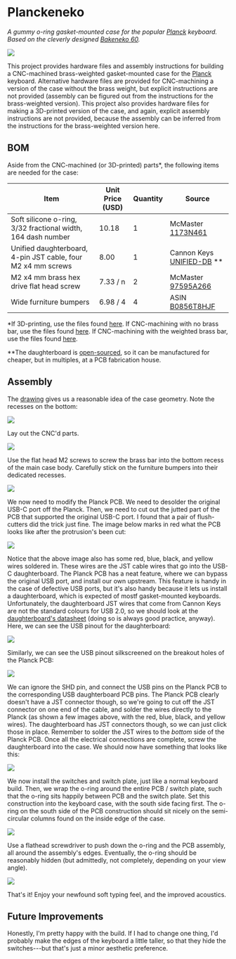 # Planckeneko

*A gummy o-ring gasket-mounted case for the popular [Planck](https://olkb.com/collections/planck) keyboard. Based on the cleverly designed [Bakeneko 60](https://github.com/kkatano/bakeneko-60).*

![](./assets/nice-photo.jpg)

This project provides hardware files and assembly instructions for building a CNC-machined brass-weighted gasket-mounted case for the [Planck](https://olkb.com/collections/planck) keyboard. Alternative hardware files are provided for CNC-machining a version of the case without the brass weight, but explicit instructions are not provided (assembly can be figured out from the instructions for the brass-weighted version). This project also provides hardware files for making a 3D-printed version of the case, and again, explicit assembly instructions are not provided, because the assembly can be inferred from the instructions for the brass-weighted version here. 

## BOM

Aside from the CNC-machined (or 3D-printed) parts*, the following items are needed for the case:

| Item                                                         | Unit Price (USD) | Quantity | Source                                                       |
| ------------------------------------------------------------ | ---------------- | -------- | ------------------------------------------------------------ |
| Soft silicone o-ring, 3/32 fractional width, 164 dash number | 10.18            | 1        | McMaster [1173N461](https://www.mcmaster.com/1173N461/)      |
| Unified daughterboard, 4-pin JST cable, four M2 x4 mm screws | 8.00             | 1        | Cannon Keys [UNIFIED-DB](https://cannonkeys.com/products/unified-daughterboard-and-jst-cable) ** |
| M2 x4 mm brass hex drive flat head screw                     | 7.33 / n         | 2        | McMaster [97595A266](https://www.mcmaster.com/97595A266/)    |
| Wide furniture bumpers                                       | 6.98 / 4         | 4        | ASIN [B0856T8HJF](https://www.amazon.com/gp/product/B0856T8HJF/ref=ppx_yo_dt_b_search_asin_title?ie=UTF8&psc=1) |

*If 3D-printing, use the files found [here](./3dp). If CNC-machining with no brass bar, use the files found [here](./cnc-plain). If CNC-machining with the weighted brass bar, use the files found [here](./cnc-weighted). 

**The daughterboard is [open-sourced](https://github.com/ai03-2725/Unified-Daughterboard), so it can be manufactured for cheaper, but in multiples, at a PCB fabrication house. 

## Assembly

The [drawing](./assets/drawing.png) gives us a reasonable idea of the case geometry. Note the recesses on the bottom:

![](./assets/drawing.png)

Lay out the CNC'd parts.

![](./assets/cnc-case-bottom.jpg)

Use the flat head M2 screws to screw the brass bar into the bottom recess of the main case body. Carefully stick on the furniture bumpers into their dedicated recesses. 

![](./assets/assembled-case.jpg)

We now need to modify the Planck PCB. We need to desolder the original USB-C port off the Planck. Then, we need to cut out the jutted part of the PCB that supported the original USB-C port. I found that a pair of flush-cutters did the trick just fine. The image below marks in red what the PCB looks like after the protrusion's been cut:

![](./assets/mod-pcb.jpg)

Notice that the above image also has some red, blue, black, and yellow wires soldered in. These wires are the JST cable wires that go into the USB-C daughterboard. The Planck PCB has a neat feature, where we can bypass the original USB port, and install our own upstream. This feature is handy in the case of defective USB ports, but it's also handy because it lets us install a daughterboard, which is expected of mostf gasket-mounted keyboards.  Unfortunately, the daughterboard JST wires that come from Cannon Keys are not the standard colours for USB 2.0, so we should look at the [daughterboard's datasheet](https://github.com/ai03-2725/Unified-Daughterboard/wiki/PCB-side-design-resources) (doing so is always good practice, anyway). Here, we can see the USB pinout for the daughterboard:

![](./assets/daughterboard-pinout.jpg)

Similarly, we can see the USB pinout silkscreened on the breakout holes of the Planck PCB:

![](./assets/pcb-usb-lines-from-reddit.png)

We can ignore the SHD pin, and connect the USB pins on the Planck PCB to the corresponding USB daughterboard PCB pins. The Planck PCB clearly doesn't have a JST connector though, so we're going to cut off the JST connector on one end of the cable, and solder the wires directly to the Planck (as shown a few images above, with the red, blue, black, and yellow wires). The daughterboard has JST connectors though, so we can just click those in place. Remember to solder the JST wires to the _bottom_ side of the Planck PCB. Once all the electrical connections are complete, screw the daughterboard into the case. We should now have something that looks like this:

![](./assets/installed-pcb.jpg)

We now install the switches and switch plate, just like a normal keyboard build. Then, we wrap the o-ring around the entire PCB / switch plate, such that the o-ring sits happily between PCB and the switch plate. Set this construction into the keyboard case, with the south side facing first. The o-ring on the south side of the PCB construction should sit nicely on the semi-circular columns found on the inside edge of the case.

![](./assets/first-push.jpg)

Use a flathead screwdriver to push down the o-ring and the PCB assembly, all around the assembly's edges. Eventually, the o-ring should be reasonably hidden (but admittedly, not completely, depending on your view angle). 

![](./assets/push-o-ring.jpg)

That's it! Enjoy your newfound soft typing feel, and the improved acoustics. 

## Future Improvements

Honestly, I'm pretty happy with the build. If I had to change one thing, I'd probably make the edges of the keyboard a little taller, so that they hide the switches---but that's just a minor aesthetic preference. 